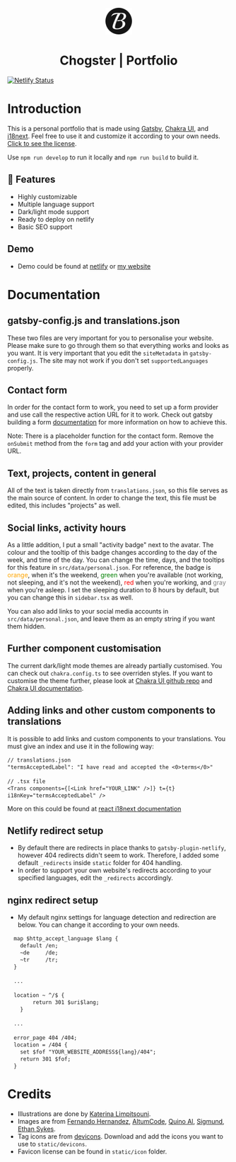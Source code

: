 <p align="center">
  <img alt="Gatsby" src="static/icon/icon.png" width="60" />
</p>
<h1 align="center">
  Chogster | Portfolio
</h1>

[![Netlify Status](https://api.netlify.com/api/v1/badges/9d57ddab-0044-4bb9-942f-88a93a2b9d1d/deploy-status)](https://app.netlify.com/sites/elegant-khorana-044623/deploys)

# Introduction

This is a personal portfolio that is made using [Gatsby](https://www.gatsbyjs.com), [Chakra UI](https://chakra-ui.com/), and [i18next](https://www.i18next.com/). Feel free to use it and customize it according to your own needs. [Click to see the license](LICENSE).

Use `npm run develop` to run it locally and `npm run build` to build it.



## 🚀 Features

* Highly customizable
* Multiple language support
* Dark/light mode support
* Ready to deploy on netlify
* Basic SEO support

## Demo

* Demo could be found at [netlify](https://elegant-khorana-044623.netlify.app) or [my website](https://bartu.me)

# Documentation

## gatsby-config.js and translations.json

These two files are very important for you to personalise your website. Please make sure to go through them so that everything works and looks as you want. It is very important that you edit the `siteMetadata` in `gatsby-config.js`. The site may not work if you don't set `supportedLanguages` properly.

## Contact form

In order for the contact form to work, you need to set up a form provider and use call the respective action URL for it to work. Check out gatsby building a form  [documentation](https://www.gatsbyjs.com/docs/building-a-contact-form) for more information on how to achieve this.

Note: There is a placeholder function for the contact form. Remove the `onSubmit` method from the `form` tag and add your action with your provider URL.

## Text, projects, content in general

All of the text is taken directly from `translations.json`, so this file serves as the main source of content. In order to change the text, this file must be edited, this includes "projects" as well. 

## Social links, activity hours

As a little addition, I put a small "activity badge" next to the avatar. The colour and the tooltip of this badge changes according to the day of the week, and time of the day. You can change the time, days, and the tooltips for this feature in `src/data/personal.json`. For reference, the badge is <span style="color: orange">orange</span>, when it's the weekend, <span style="color: green">green</span> when you're available (not working, not sleeping, and it's not the weekend), <span style="color:red">red</span> when you're working, and <span style="color:gray">gray</span> when you're asleep. I set the sleeping duration to 8 hours by default, but you can change this in `sidebar.tsx` as well.

You can also add links to your social media accounts in `src/data/personal.json`, and leave them as an empty string if you want them hidden.

## Further component customisation

The current dark/light mode themes are already partially customised. You can check out `chakra.config.ts` to see overriden styles. If you want to customise the theme further, please look at [Chakra UI github repo](https://github.com/chakra-ui/chakra-ui/tree/main/packages/theme/src) and [Chakra UI documentation](https://chakra-ui.com/docs/theming/customize-theme).

## Adding links and other custom components to translations

It is possible to add links and custom components to your translations. You must give an index and use it in the following way:

```
// translations.json
"termsAcceptedLabel": "I have read and accepted the <0>terms</0>"

// .tsx file
<Trans components={[<Link href="YOUR_LINK" />]} t={t} i18nKey="termsAcceptedLabel" />
```

More on this could be found at [react i18next documentation](https://react.i18next.com/latest/trans-component)

## Netlify redirect setup

* By default there are redirects in place thanks to `gatsby-plugin-netlify`, however 404 redirects didn't seem to work. Therefore, I added some default `_redirects` inside `static` folder for 404 handling.
* In order to support your own website's redirects according to your specified languages, edit the `_redirects` accordingly.

## nginx redirect setup

* My default nginx settings for language detection and redirection are below. You can change it according to your own needs.
```
  map $http_accept_language $lang {
    default /en;
    ~de     /de;
    ~tr     /tr; 
  }

  ...

  location ~ ^/$ {
		return 301 $uri$lang;
	}

  ...

  error_page 404 /404;
  location = /404 {
    set $fof "YOUR_WEBSITE_ADDRESS${lang}/404";
    return 301 $fof;
  }
```

# Credits

* Illustrations are done by [Katerina Limpitsouni](https://undraw.co).
* Images are from [Fernando Hernandez](https://unsplash.com/photos/efzwcMRM6j4), [AltumCode](https://unsplash.com/photos/dC6Pb2JdAqs), [Quino Al](https://unsplash.com/photos/4SNUcHPiC8c), [Sigmund](https://unsplash.com/photos/HsTnjCVQ798), [Ethan Sykes](https://unsplash.com/photos/iISyBKOT2D0).
* Tag icons are from [devicons](https://github.com/devicons/devicon). Download and add the icons you want to use to `static/devicons`.
* Favicon license can be found in `static/icon` folder.
